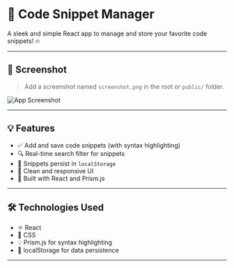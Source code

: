 # 🚀 Code Snippet Manager

A sleek and simple React app to manage and store your favorite code snippets! 🔥

---

## 📸 Screenshot

> Add a screenshot named `screenshot.png` in the root or `public/` folder.

![App Screenshot](./Screenshot(1887).png)

---

## 💡 Features

- ✅ Add and save code snippets (with syntax highlighting)
- 🔍 Real-time search filter for snippets
- 💾 Snippets persist in `localStorage`
- 🧹 Clean and responsive UI
- 🧠 Built with React and Prism.js

---

## 🛠️ Technologies Used

- ⚛️ React
- 🎨 CSS
- 💡 Prism.js for syntax highlighting
- 💾 localStorage for data persistence

---

